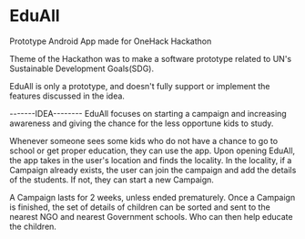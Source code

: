 # EduAll
Prototype Android App made for OneHack Hackathon


Theme of the Hackathon was to make a software prototype related to UN's Sustainable Development Goals(SDG).

EduAll is only a prototype, and doesn't fully support or implement the features discussed in the idea.


-------IDEA--------
EduAll focuses on starting a campaign and increasing awareness and giving the chance for the less opportune kids to study.

Whenever someone sees some kids who do not have a chance to go to school or get proper education, they can use the app.
Upon opening EduAll, the app takes in the user's location and finds the locality. In the locality, if a Campaign already exists, the user can join the campaign and add the details of the students.
If not, they can start a new Campaign.


A Campaign lasts for 2 weeks, unless ended prematurely.
Once a Campaign is finished, the set of details of children can be sorted and sent to the nearest NGO and nearest Government schools.
Who can then help educate the children.

